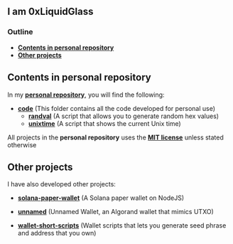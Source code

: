 ## I am 0xLiquidGlass

### Outline
- [__Contents in personal repository__](#contents-in-personal-repository)
- [__Other projects__](#other-projects)

## Contents in personal repository
In my [__personal repository__](https://github.com/0xLiquidGlass/0xLiquidGlass), you will find the following:

- [__code__](code) (This folder contains all the code developed for personal use)
    - [__randval__](code/randval) (A script that allows you to generate random hex values)
    - [__unixtime__](code/unixtime) (A script that shows the current Unix time)
    
All projects in the __personal repository__ uses the [__MIT license__](code/LICENSE) unless stated otherwise
    
## Other projects
I have also developed other projects:

- [__solana-paper-wallet__](https://github.com/0xLiquidGlass/solana-paper-wallet) (A Solana paper wallet on NodeJS)

- [__unnamed__](https://github.com/0xLiquidGlass/unnamed) (Unnamed Wallet, an Algorand wallet that mimics UTXO)

- [__wallet-short-scripts__](https://github.com/0xLiquidGlass/wallet-short-scripts) (Wallet scripts that lets you generate seed phrase and address that you own)
